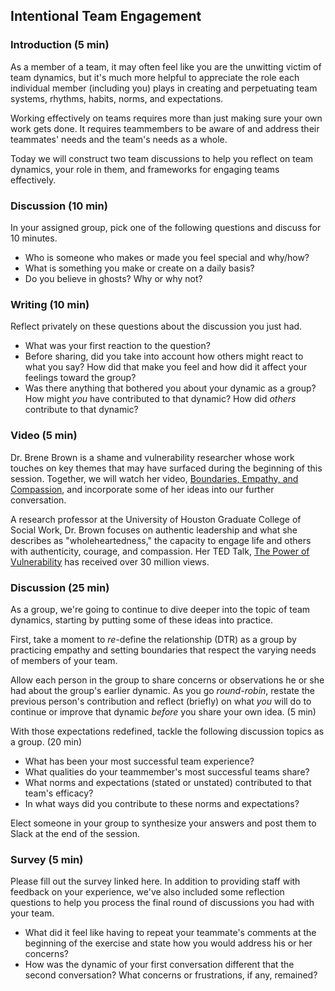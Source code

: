 ## Intentional Team Engagement

### Introduction (5 min) 
As a member of a team, it may often feel like you are the unwitting victim of team dynamics, but it's much more helpful to appreciate the role each individual member (including you) plays in creating and perpetuating team systems, rhythms, habits, norms, and expectations. 

Working effectively on teams requires more than just making sure your own work gets done. It requires teammembers to be aware of and address their teammates' needs and the team's needs as a whole. 

Today we will construct two team discussions to help you reflect on team dynamics, your role in them, and frameworks for engaging teams effectively. 

### Discussion (10 min)
In your assigned group, pick one of the following questions and discuss for 10 minutes. 
* Who is someone who makes or made you feel special and why/how?
* What is something you make or create on a daily basis?
* Do you believe in ghosts? Why or why not?

### Writing (10 min)
Reflect privately on these questions about the discussion you just had.
* What was your first reaction to the question?
* Before sharing, did you take into account how others might react to what you say? How did that make you feel and how did it affect your feelings toward the group?
* Was there anything that bothered you about your dynamic as a group? How might _you_ have contributed to that dynamic? How did _others_ contribute to that dynamic?

### Video (5 min)
Dr. Brene Brown is a shame and vulnerability researcher whose work touches on key themes that may have surfaced during the beginning of this session. Together, we will watch her video, [Boundaries, Empathy, and Compassion](https://www.youtube.com/watch?v=ecb6ExBaW80), and incorporate some of her ideas into our further conversation. 

A research professor at the University of Houston Graduate College of Social Work, Dr. Brown focuses on authentic leadership and what she describes as "wholeheartedness," the capacity to engage life and others with authenticity, courage, and compassion. Her TED Talk, [The Power of Vulnerability](https://www.ted.com/talks/brene_brown_on_vulnerability?language=en) has received over 30 million views. 

### Discussion (25 min)
As a group, we're going to continue to dive deeper into the topic of team dynamics, starting by putting some of these ideas into practice. 

First, take a moment to _re_-define the relationship (DTR) as a group by practicing empathy and setting boundaries that respect the varying needs of members of your team.

Allow each person in the group to share concerns or observations he or she had about the group's earlier dynamic. As you go *round-robin*, restate the previous person's contribution and reflect (briefly) on what _you_ will do to continue or improve that dynamic _before_ you share your own idea. (5 min)

With those expectations redefined, tackle the following discussion topics as a group. (20 min)
* What has been your most successful team experience? 
* What qualities do your teammember's most successful teams share?
* What norms and expectations (stated or unstated) contributed to that team's efficacy? 
* In what ways did you contribute to these norms and expectations? 

Elect someone in your group to synthesize your answers and post them to Slack at the end of the session. 

### Survey (5 min)
Please fill out the survey linked here. In addition to providing staff with feedback on your experience, we've also included some reflection questions to help you process the final round of discussions you had with your team.

* What did it feel like having to repeat your teammate's comments at the beginning of the exercise and state how you would address his or her concerns?
* How was the dynamic of your first conversation different that the second conversation? What concerns or frustrations, if any, remained?
